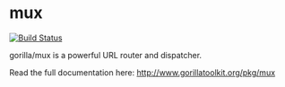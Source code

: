 mux
===
[![Build Status](https://travis-ci.org/gorilla/mux.png?branch=master)](https://travis-ci.org/gorilla/mux)

gorilla/mux is a powerful URL router and dispatcher.

Read the full documentation here: http://www.gorillatoolkit.org/pkg/mux
